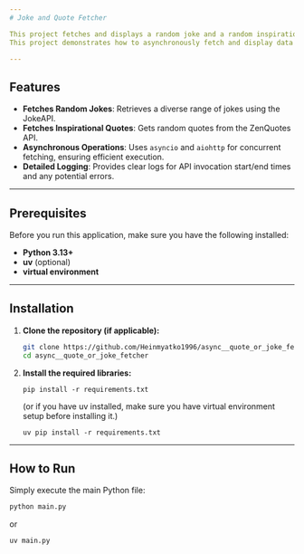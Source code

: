 ```yaml
---
# Joke and Quote Fetcher

This project fetches and displays a random joke and a random inspirational quote using asynchronous programming in Python. It leverages the `jokeapi` library for jokes and the ZenQuotes API for quotes.
This project demonstrates how to asynchronously fetch and display data from multiple external APIs using Python. While the current example uses a joke and quote API, the underlying principles and patterns are directly applicable to building scalable data ingestion pipelines for **Big Data Engineering** scenarios.

---
```

## Features

* **Fetches Random Jokes**: Retrieves a diverse range of jokes using the JokeAPI.
* **Fetches Inspirational Quotes**: Gets random quotes from the ZenQuotes API.
* **Asynchronous Operations**: Uses `asyncio` and `aiohttp` for concurrent fetching, ensuring efficient execution.
* **Detailed Logging**: Provides clear logs for API invocation start/end times and any potential errors.

---
## Prerequisites

Before you run this application, make sure you have the following installed:

* **Python 3.13+**
* **uv** (optional)
* **virtual environment**

---
## Installation

1.  **Clone the repository (if applicable):**
    ```bash
    git clone https://github.com/Heinmyatko1996/async__quote_or_joke_fetcher.git
    cd async__quote_or_joke_fetcher
    ```

2.  **Install the required libraries:**
    ```
    pip install -r requirements.txt
    ```
    (or if you have uv installed, make sure you have virtual environment setup before installing it.)
    ```
    uv pip install -r requirements.txt
    ```

---
## How to Run

Simply execute the main Python file:

```bash
python main.py
```
or
```
uv main.py